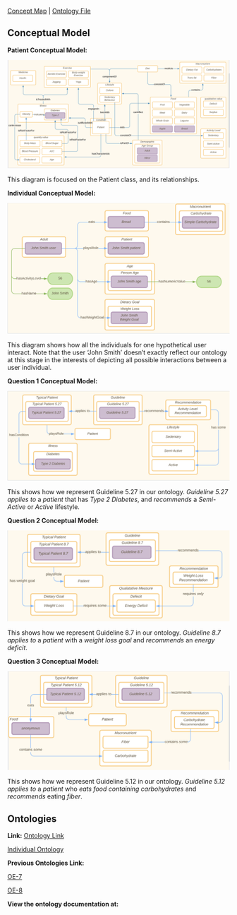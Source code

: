 [Concept Map](#conceptual-model) | [Ontology File](#ontologies)

## Conceptual Model
**Patient Conceptual Model:**

![Concept Map Subject Model](images/OE_10_Patient.png)

This diagram is focused on the Patient class, and its relationships.

**Individual Conceptual Model:**

![Concept Map Subject Model](images/OE_10_Indi.png)

This diagram shows how all the individuals for one hypothetical user interact. Note that the user ‘John Smith’ doesn’t exactly reflect our ontology at this stage in the interests of depicting all possible interactions between a user individual.

**Question 1 Conceptual Model:**

![Concept Map Subject Model](images/OE_10_1.png)

This shows how we represent Guideline 5.27 in our ontology. *Guideline 5.27* _applies to_ a *patient* that has *Type 2 Diabetes*, and _recommends_ a *Semi-Active* or *Active* lifestyle.

**Question 2 Conceptual Model:**

![Concept Map Subject Model](images/OE_10_2.png)

This shows how we represent Guideline 8.7 in our ontology. *Guideline 8.7* _applies to_ a *patient* with a *weight loss goal* and _recommends_ an *energy deficit*.

**Question 3 Conceptual Model:**

![Concept Map Subject Model](images/OE_10_3.png)

This shows how we represent Guideline 5.12 in our ontology. *Guideline 5.12* _applies to_ a *patient* who _eats_ *food* _containing_ *carbohydrates* and _recommends_ eating *fiber*.

## Ontologies

**Link:**
[Ontology Link](patient-guideline-recommender.rdf)

[Individual Ontology](patient-guideline-recommender-individuals.rdf)

**Previous Ontologies Link:**


[OE-7](files/OE_7_PatientGuidelineRecommender.rdf)

[OE-8](files/OE_6_patient-guideline-recommender.rdf)


**View the ontology documentation at:**
